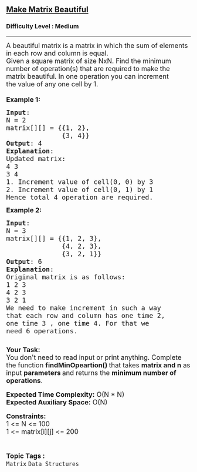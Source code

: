 <h2><a href="https://practice.geeksforgeeks.org/problems/make-matrix-beautiful-1587115620/0">Make Matrix Beautiful</a></h2><h3>Difficulty Level : Medium</h3><hr><div class="problems_problem_content__Xm_eO"><p><span style="font-size:18px">A beautiful matrix is a matrix in which the sum of elements in each row and column is equal.<br>
Given a square matrix&nbsp;of size NxN. Find the&nbsp;minimum number of operation(s) that are required to make the matrix beautiful.&nbsp;In one operation you can&nbsp;increment the&nbsp;value of any one&nbsp;cell by 1.<br>
<br>
<strong>Example 1:</strong></span></p>

<pre><span style="font-size:18px"><strong>Input</strong>:
N = 2
matrix[][] = {{1, 2},
&nbsp;             {3, 4}}
<strong>Output</strong>: 4
<strong>Explanation</strong>:
Updated matrix:
4 3
3 4
1. Increment value of cell(0, 0) by 3
2. Increment value of cell(0, 1) by 1
Hence total 4 operation are required.
</span></pre>

<p><span style="font-size:18px"><strong>Example 2:</strong></span></p>

<pre><span style="font-size:18px"><strong>Input</strong>:
N = 3
matrix[][] = {{1, 2, 3},
&nbsp;             {4, 2, 3},
&nbsp;             {3, 2, 1}}
<strong>Output</strong>: 6
<strong>Explanation</strong>:
Original matrix is as follows:
1 2 3
4 2 3
3 2 1
We need to make increment in such a way 
that each row and column has one time 2, 
one time 3 , one time 4. For that we 
need 6 operations.
</span>
</pre>

<p><span style="font-size:18px"><strong>Your Task:&nbsp;</strong><br>
You don't need to read input or print anything.&nbsp;Complete the function <strong>findMinOpeartion()&nbsp;</strong>that takes <strong>matrix and n</strong> as input&nbsp;<strong>parameters </strong>and returns the&nbsp;<strong>minimum number of operations</strong>.</span><br>
<br>
<span style="font-size:18px"><strong>Expected Time Complexity:</strong>&nbsp;O(N * N)<br>
<strong>Expected Auxiliary Space:</strong>&nbsp;O(N)</span><br>
<br>
<span style="font-size:18px"><strong>Constraints:</strong><br>
1 &lt;= N &lt;= 100<br>
1 &lt;= matrix[i][j] &lt;= 200</span></p>
</div><br><p><span style=font-size:18px><strong>Topic Tags : </strong><br><code>Matrix</code>&nbsp;<code>Data Structures</code>&nbsp;